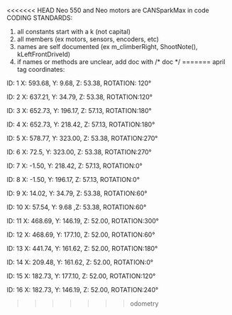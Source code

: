 <<<<<<< HEAD
Neo 550 and Neo motors are CANSparkMax in code
CODING STANDARDS:
1. all constants start with a k (not capital)
2. all members (ex motors, sensors, encoders, etc)
3. names are self documented (ex m_climberRight, ShootNote(), kLeftFrontDriveId)
4. if names or methods are unclear, add doc with /* doc */
=======
april tag coordinates:

ID: 1 X: 593.68, Y: 9.68, Z: 53.38, ROTATION: 120°

ID: 2 X: 637.21, Y: 34.79, Z: 53.38, ROTATION:120°

ID: 3 X: 652.73, Y: 196.17, Z: 57.13, ROTATION:180°

ID: 4 X: 652.73, Y: 218.42, Z: 57.13, ROTATION:180°

ID: 5 X: 578.77, Y: 323.00, Z: 53.38, ROTATION:270°

ID: 6 X: 72.5, Y: 323.00, Z: 53.38, ROTATION:270°

ID: 7 X: -1.50, Y: 218.42, Z: 57.13, ROTATION:0°

ID: 8 X: -1.50, Y: 196.17, Z: 57.13, ROTATION:0°

ID: 9 X: 14.02, Y: 34.79, Z: 53.38, ROTATION:60°

ID: 10 X: 57.54, Y: 9.68 ,Z: 53.38, ROTATION:60°

ID: 11 X: 468.69, Y: 146.19, Z: 52.00, ROTATION:300°

ID: 12 X: 468.69, Y: 177.10, Z: 52.00, ROTATION:60°

ID: 13 X: 441.74, Y: 161.62, Z: 52.00, ROTATION:180°

ID: 14 X: 209.48, Y: 161.62, Z: 52.00, ROTATION:0°

ID: 15 X: 182.73, Y: 177.10, Z: 52.00, ROTATION:120°

ID: 16 X: 182.73, Y: 146.19, Z: 52.00, ROTATION:240°
>>>>>>> odometry
